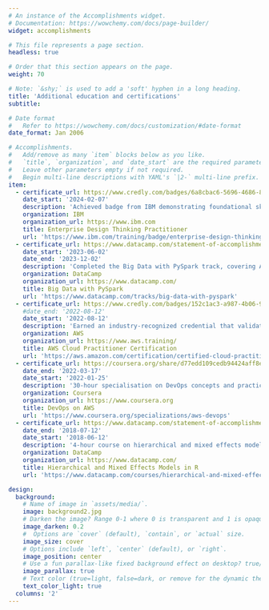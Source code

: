 ```yaml
---
# An instance of the Accomplishments widget.
# Documentation: https://wowchemy.com/docs/page-builder/
widget: accomplishments

# This file represents a page section.
headless: true

# Order that this section appears on the page.
weight: 70

# Note: `&shy;` is used to add a 'soft' hyphen in a long heading.
title: 'Additional education and certifications'
subtitle:

# Date format
#   Refer to https://wowchemy.com/docs/customization/#date-format
date_format: Jan 2006

# Accomplishments.
#   Add/remove as many `item` blocks below as you like.
#   `title`, `organization`, and `date_start` are the required parameters.
#   Leave other parameters empty if not required.
#   Begin multi-line descriptions with YAML's `|2-` multi-line prefix.
item:
  - certificate_url: https://www.credly.com/badges/6a8cbac6-5696-4686-8e3f-666dd68140dd/print
    date_start: '2024-02-07'
    description: 'Achieved badge from IBM demonstrating foundational skills in applying design thinking principles at scale, focusing on user-centric research, innovative problem-solving, and compelling storytelling to address and understand user challenges.'
    organization: IBM
    organization_url: https://www.ibm.com
    title: Enterprise Design Thinking Practitioner
    url: 'https://www.ibm.com/training/badge/enterprise-design-thinking-practitioner'
  - certificate_url: https://www.datacamp.com/statement-of-accomplishment/track/316a23cb17a54a5b31bc4d9cf1b8df3f8681b459
    date_start: '2023-06-02'
    date_end: '2023-12-02'
    description: 'Completed the Big Data with PySpark track, covering Apache Spark mastery using the PySpark Python API. The track included courses on PySpark basics, data cleaning, feature engineering, machine learning, and building recommendation engines.'
    organization: DataCamp
    organization_url: https://www.datacamp.com/
    title: Big Data with PySpark
    url: 'https://www.datacamp.com/tracks/big-data-with-pyspark'
  - certificate_url: https://www.credly.com/badges/152c1ac3-a987-4b06-9346-df318561a3ca/public_url
    #date_end: '2022-08-12'
    date_start: '2022-08-12'
    description: 'Earned an industry-recognized credential that validates foundational understanding of AWS Cloud concepts, services, and terminology. Demonstrated knowledge of cloud economics, security, architecture, and support models.'
    organization: AWS
    organization_url: https://www.aws.training/
    title: AWS Cloud Practitioner Certification
    url: 'https://aws.amazon.com/certification/certified-cloud-practitioner/'
  - certificate_url: https://coursera.org/share/d77edd109cedb94424aff8e0a96d9bee
    date_end: '2022-03-17'
    date_start: '2022-01-25'
    description: '30-hour specialisation on DevOps concepts and practices in the AWS Cloud. Learned how to use AWS services and tools for Continuous Integration and Delivery, serverless deployment, and monitoring and logging.'
    organization: Coursera
    organization_url: https://www.coursera.org
    title: DevOps on AWS
    url: 'https://www.coursera.org/specializations/aws-devops'
  - certificate_url: https://www.datacamp.com/statement-of-accomplishment/course/dc780825ade94239e7601d24de6e22a564805470
    date_end: '2018-07-12'
    date_start: '2018-06-12'
    description: '4-hour course on hierarchical and mixed effects models in R with the `lmer` package. Learned how to fit and compare random effects models for nested and longitudinal data.'
    organization: DataCamp
    organization_url: https://www.datacamp.com/
    title: Hierarchical and Mixed Effects Models in R
    url: 'https://www.datacamp.com/courses/hierarchical-and-mixed-effects-models-in-r'

design:
  background:
    # Name of image in `assets/media/`.
    image: background2.jpg
    # Darken the image? Range 0-1 where 0 is transparent and 1 is opaque.
    image_darken: 0.2
    #  Options are `cover` (default), `contain`, or `actual` size.
    image_size: cover
    # Options include `left`, `center` (default), or `right`.
    image_position: center
    # Use a fun parallax-like fixed background effect on desktop? true/false
    image_parallax: true
    # Text color (true=light, false=dark, or remove for the dynamic theme color).
    text_color_light: true
  columns: '2'
---
```

